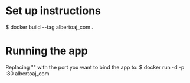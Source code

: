 Set up instructions
===================

$ docker build --tag albertoaj_com .



Running the app
===============

Replacing "<public-port>" with the port you want to bind the app to:
$ docker run -d -p <public-port>:80 albertoaj_com